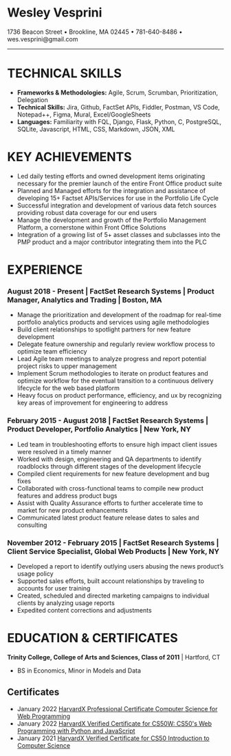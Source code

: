 <!-- title: Wes Vesprini Resume -->
<link rel="stylesheet" href="style.css">
<link rel="stylesheet" href="https://cdnjs.cloudflare.com/ajax/libs/font-awesome/4.7.0/css/font-awesome.min.css">

<div class="wrapper">
    <div class="left"></div>
    <div class="header">
        <h1 id="nameplate">Wesley Vesprini</h1>
    </div>
    <div class="right"></div>
    <div class="left"></div>
    <div class="center">1736 Beacon Street • Brookline, MA 02445 • 781-640-8486 • wes.vesprini@gmail.com</div>
    <div class="right"></div>
    <div class="left"></div>
    <div class="center"><a href="https://www.linkedin.com/in/wesley-vesprini-05bb1823/"><i class="fa fa-linkedin" style="font-size: 18px"></i></a>
<a href="https://github.com/Wes8830"><i class="fa fa-github" style="font-size: 18px"></i></a></div>
    <div class="right"></div>
</div>

---

# TECHNICAL SKILLS
- **Frameworks & Methodologies:** Agile, Scrum, Scrumban, Prioritization, Delegation
- **Technical Skills:** Jira, Github, FactSet APIs, Fiddler, Postman, VS Code, Notepad++, Figma, Mural, Excel/GoogleSheets
- **Languages:** Familiarity with FQL, Django, Flask, Python, C, PostgreSQL, SQLite, Javascript, HTML, CSS, Markdown, JSON, XML

# KEY ACHIEVEMENTS
- Led daily testing efforts and owned development items originating necessary for the premier launch of the entire Front Office product suite
- Planned and Managed efforts for the integration and assistance of developing 15+ Factset APIs/Services for use in the Portfolio Life Cycle
- Successful integration and development of various data fetch sources providing robust data coverage for our end users
- Manage the development and growth of the Portfolio Management Platform, a cornerstone within Front Office Solutions
- Integration of a growing list of 5+ asset classes and subclasses into the PMP product and a major contributor integrating them into the PLC



# EXPERIENCE
### August 2018 - Present |	**FactSet Research Systems** | **Product Manager, Analytics and Trading** | Boston, MA	
	
- Manage the prioritization and development of the roadmap for real-time portfolio analytics products and services using agile methodologies
- Build client relationships to spotlight partners for new feature development
- Delegate feature ownership and regularly review workflow process to optimize team efficiency
- Lead Agile team meetings to analyze progress and report potential project risks to upper management
- Implement Scrum methodologies to iterate on product features and optimize workflow for the eventual transition to a continuous delivery lifecycle for the web based platform
- Heavy focus on product performance, efficiency, and ux by recognizing key areas of improvement for engineering to address


### February 2015 - August 2018 | **FactSet Research Systems** | **Product Developer, Portfolio Analytics** | New York, NY	
	
- Led team in troubleshooting efforts to ensure high impact client issues were resolved in a timely manner
- Worked with design, engineering and QA departments to identify roadblocks through different stages of the development lifecycle
- Compiled client requirements for new feature development and bug fixes
- Collaborated with cross-functional teams to compile new product features and address product bugs
- Assist with Quality Assurance efforts to further accelerate time to market for new product enhancements
- Communicated latest product feature release dates to sales and consulting

### November 2012 - February 2015 | **FactSet Research Systems** | **Client Service Specialist, Global Web Products** | New York, NY

- Developed a report to identify outlying users abusing the news product’s usage policy
- Supported sales efforts, built account relationships by traveling to accounts for user training
- Created, scheduled and directed marketing campaigns to individual clients by analyzing usage reports
- Expedited content corrections and adjustments



# EDUCATION & CERTIFICATES
**Trinity College, College of Arts and Sciences, Class of  2011** | Hartford, CT
- BS in Economics, Minor in Models and Data 

## Certificates
- January 2022 	    [HarvardX Professional Certificate Computer Science for Web Programming](https://credentials.edx.org/credentials/f8953d993a814ed1b98c214134a51add/)
- January 2022      [HarvardX Verified Certificate for CS50W: CS50's Web Programming with Python and JavaScript](https://courses.edx.org/certificates/625b5a07236944f686b43a7ca8df9b17)
- January 2021 	    [HarvardX Verified Certificate for CS50 Introduction to Computer Science](https://courses.edx.org/certificates/44f08e5f4d5645f6baf08dc0c94f8cda)

